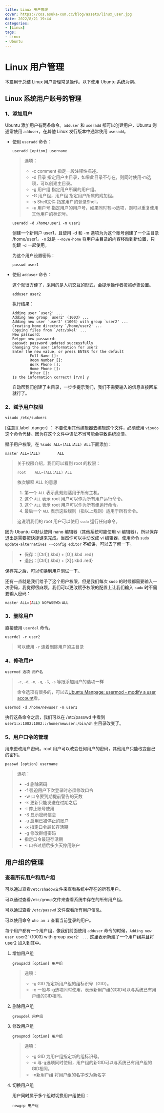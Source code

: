```yaml
---
title: Linux 用户管理
cover: https://cos.asuka-xun.cc/blog/assets/linux_user.jpg
date: 2022/8/21 19:44
categories:
- [Linux]
tags:
- Linux
- Ubuntu
---
```

# Linux 用户管理

本篇用于总结 Linux 用户管理常见操作。以下使用 Ubuntu 系统为例。

## Linux 系统用户账号的管理

### 1、添加用户

Ubuntu 添加用户有两条命令。`adduser` 和 `useradd` 都可以创建用户，Ubuntu 则通常使用 `adduser`，在其他 Linux 发行版本中通常使用 `useradd`。

- 使用 `useradd` 命令：

  ```shell
  useradd [option] username
  ```

  > 选项：
  >
  > - -c comment 指定一段注释性描述。
  > - -d 目录 指定用户主目录，如果此目录不存在，则同时使用-m选项，可以创建主目录。
  > - -g 用户组 指定用户所属的用户组。
  > - -G 用户组，用户组 指定用户所属的附加组。
  > - -s Shell文件 指定用户的登录Shell。
  > - -u 用户号 指定用户的用户号，如果同时有-o选项，则可以重复使用其他用户的标识号。

  ```shell
  useradd -d /home/user1 -m user1
  ```

  创建一个新用户 user1，且使用 -d 和 -m 选项为为这个账号创建了一个主目录 /home/user1。`-m` 就是 `--move-home` 将用户主目录的内容移动到新位置，只能跟 `-d` 一起使用。

  为这个用户设置密码：

  ```shell
  passwd user1
  ```

- 使用 `adduser` 命令：

  这个就很方便了，采用的是人机交互的形式，会提示操作者按照步骤设置。

  ```shell
  adduser user2
  ```

  执行结果：

  ```shell
  Adding user `user2' ...
  Adding new group `user2' (1003) ...
  Adding new user `user2' (1003) with group `user2' ...
  Creating home directory `/home/user2' ...
  Copying files from `/etc/skel' ...
  New password:
  Retype new password:
  passwd: password updated successfully
  Changing the user information for user2
  Enter the new value, or press ENTER for the default
          Full Name []:
          Room Number []:
          Work Phone []:
          Home Phone []:
          Other []:
  Is the information correct? [Y/n] y
  ```

  自动帮我们创建了主目录，一步步提示我们，我们不需要输入的信息直接回车就行了。

### 2、赋予用户权限

```bash
visudo /etc/sudoers
```

[注意]{.label .danger} ： 不要使用其他编辑器去编辑这个文件，必须使用 `visudo` 这个命令代替。因为在这个文件中语法不当可能会导致系统崩溃。

赋予用户权限，在 `%sudo ALL=(ALL:ALL) ALL`下面添加：

```
master ALL=(ALL)        ALL
```

> 关于权限介绍，我们可以看到 root 的权限：
>
> `root    ALL=(ALL:ALL) ALL`
>
> 依次解释 ALL 的意思
>
> 1. 第一个 `ALL` 表示此规则适用于所有主机。
> 2. 这个 `ALL` 表示 root 用户可以作为所有用户运行命令。
> 3. 这个 `ALL` 表示 root 用户可以作为所有组运行命令。
> 4. 最后一个 `ALL` 表示这些规则（指以上规则）适用于所有命令。
>
> 这说明我们的 root 用户可以使用 `sudo` 运行任何命令。

因为 Ubuntu 中默认使用 nano 编辑器（其他系统可能使用 vi 编辑器），所以保存退出是需要按快捷键来完成。当然你可以手动改成 vi 编辑器，使用命令 `sudo update-alternatives --config editor` 不细讲，可以去了解一下。

> - 保存：[Ctrl]{.kbd} + [O]{.kbd .red}
> - 退出：[Ctrl]{.kbd} + [X]{.kbd .red}

保存完之后，可以切换到用户测试一下。

还有一点就是我们给予了这个用户权限，但是我们每次 `sudo` 的时候都需要输入一次密码，我觉得很麻烦，我们可以更改赋予权限的配置上让我们输入 `sudo` 时不需要输入密码：

```bash
master ALL=(ALL) NOPASSWD:ALL
```

### 3、删除用户

直接使用 `userdel` 命令。

```shell
userdel -r user2
```

> 可以使用 `-r` 连着删除用户的主目录

### 4、修改用户

```shell
usermod 选项 用户名
```

> `-c`, `-d`, `-m`, `-g`, `-G`, `-s` 等跟添加用户的选项一样
>
> 命令选项有很多的，可以去[Ubuntu Manpage: usermod - modify a user account](https://manpages.ubuntu.com/manpages/xenial/en/man8/usermod.8.html)看。

```shell
usermod -d /home/newuser -m user1
```

执行这条命令之后，我们可以在 /etc/passwd 中看到 `user1:x:1002:1002::/home/newuser:/bin/sh` 主目录改变了。

### 5、用户口令的管理

用来更改用户密码。root 用户可以改变任何用户的密码，其他用户只能改变自己的密码。

```shell
passwd [option] username
```

> 选项：
>
> - -d 删除密码
> - -f 强迫用户下次登录时必须修改口令
> - -w 口令要到期提前警告的天数
> - -k 更新只能发送在过期之后
> - -l 停止账号使用
> - -S 显示密码信息
> - -u 启用已被停止的账户
> - -x 指定口令最长存活期
> - -g 修改群组密码
> - 指定口令最短存活期
> - -i 口令过期后多少天停用账户

## 用户组的管理

### 查看所有用户和用户组

可以通过查看`/etc/shadow`文件来查看系统中存在的所有用户。

可以通过查看`/etc/group`文件来查看系统中存在的所有用户组。

可以通过查看 `/etc/passwd` 文件查看所有用户信息。

可以使用命令 `who am i` 查看当前登录的用户。

每个用户都有一个用户组，像我们前面使用 `adduser` 命令的时候，`Adding new user `user2' (1003) with group `user2' ...` 这里表示新建了一个用户组并且将 user2 加入到其中。

1. 增加用户组

   ```shell
   groupadd [option] 用户组
   ```

   > 选项：
   >
   > - -g GID 指定新用户组的组标识号（GID）。
   > - -o 一般与-g选项同时使用，表示新用户组的GID可以与系统已有用户组的GID相同。

2. 删除用户组

   ```shell
   groupdel 用户组
   ```

3. 修改用户组

   ```shell
   groupmod [option] 用户组
   ```

   > 选项：
   >
   > - -g GID 为用户组指定新的组标识号。
   > - -o 与-g选项同时使用，用户组的新GID可以与系统已有用户组的GID相同。
   > - -n新用户组 将用户组的名字改为新名字

4. 切换用户组

   用户同时属于多个组时切换用户组使用：

   ```shell
   newgrp 用户组
   ```

   
